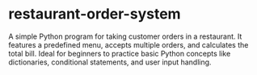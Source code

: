 # restaurant-order-system
A simple Python program for taking customer orders in a restaurant. It features a predefined menu, accepts multiple orders, and calculates the total bill. Ideal for beginners to practice basic Python concepts like dictionaries, conditional statements, and user input handling.

